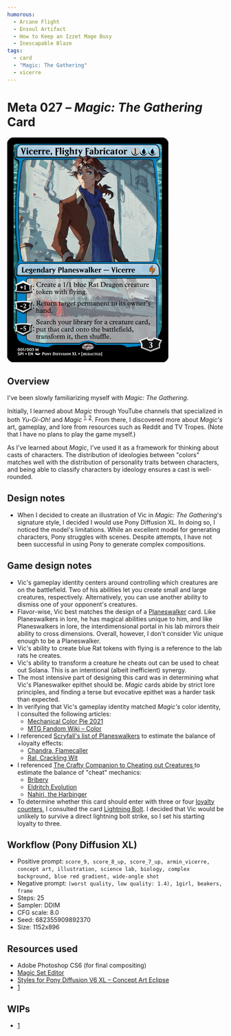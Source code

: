 ```yaml
---
humorous:
  - Arcane Flight
  - Ensoul Artifact
  - How to Keep an Izzet Mage Busy
  - Inescapable Blaze
tags:
  - card
  - "Magic: The Gathering"
  - vicerre
---
```


# Meta 027 – _Magic: The Gathering_ Card

<img src="assets/2024-07-30_image-191.png">

## Overview

I've been slowly familiarizing myself with _Magic: The Gathering_.

Initially, I learned about _Magic_ through YouTube channels that specialized in both _Yu-Gi-Oh!_ and _Magic_ <sup>[1](https://www.youtube.com/@CardmarketMagic), [2](https://www.youtube.com/@TheDuelLogs)</sup>. From there, I discovered more about _Magic's_ art, gameplay, and lore from resources such as Reddit and TV Tropes. (Note that I have no plans to play the game myself.)

As I've learned about _Magic_, I've used it as a framework for thinking about casts of characters. The distribution of ideologies between "colors" matches well with the distribution of personality traits between characters, and being able to classify characters by ideology ensures a cast is well-rounded.

## Design notes

- When I decided to create an illustration of Vic in _Magic: The Gathering_'s signature style, I decided I would use Pony Diffusion XL. In doing so, I noticed the model's limitations. While an excellent model for generating characters, Pony struggles with scenes. Despite attempts, I have not been successful in using Pony to generate complex compositions.

## Game design notes

- Vic's gameplay identity centers around controlling which creatures are on the battlefield. Two of his abilities let you create small and large creatures, respectively. Alternatively, you can use another ability to dismiss one of your opponent's creatures.
- Flavor-wise, Vic best matches the design of a [Planeswalker](https://mtg.fandom.com/wiki/Planeswalker) card. Like Planeswalkers in lore, he has magical abilities unique to him, and like Planeswalkers in lore, the interdimensional portal in his lab mirrors their ability to cross dimensions. Overall, however, I don't consider Vic unique enough to be a Planeswalker.
- Vic's ability to create blue Rat tokens with flying is a reference to the lab rats he creates.
- Vic's ability to transform a creature he cheats out can be used to cheat out Solana. This is an intentional (albeit inefficient) synergy.
- The most intensive part of designing this card was in determining what Vic's Planeswalker epithet should be. _Magic_ cards abide by strict lore principles, and finding a terse but evocative epithet was a harder task than expected.
- In verifying that Vic's gameplay identity matched _Magic's_ color identity, I consulted the following articles:
  - [Mechanical Color Pie 2021](https://magic.wizards.com/en/news/making-magic/mechanical-color-pie-2021)
  - [MTG Fandom Wiki – Color](https://mtg.fandom.com/wiki/Color)
- I referenced [Scryfall's list of Planeswalkers](https://scryfall.com/search?q=type%3Aplaneswalker) to estimate the balance of +loyalty effects:
  - [Chandra, Flamecaller](https://scryfall.com/search?q=chandra+flamecaller)
  - [Ral, Crackling Wit](https://scryfall.com/search?q=ral+crackling+wit)
- I referenced [The Crafty Companion to Cheating out Creatures ](https://tappedout.net/mtg-decks/the-crafty-companion-to-cheating-out-creatures/) to estimate the balance of "cheat" mechanics:
  - [Bribery](https://scryfall.com/search?q=bribery)
  - [Eldritch Evolution](https://scryfall.com/search?q=eldritch+evolution)
  - [Nahiri, the Harbinger](https://scryfall.com/search?q=nahiri+the+harbinger)
- To determine whether this card should enter with three or four [loyalty counters](https://mtg.fandom.com/wiki/Loyalty), I consulted the card [Lightning Bolt](https://scryfall.com/search?q=lightning+bolt). I decided that Vic would be unlikely to survive a direct lightning bolt strike, so I set his starting loyalty to three.

<!-- Each sorcery spell you cast has replicate. The replicate cost is "Tap 2 artifacts you control." -->

## Workflow (Pony Diffusion XL)

- Positive prompt: `score_9, score_8_up, score_7_up, armin_vicerre, concept art, illustration, science lab, biology, complex background, blue red gradient, wide-angle shot`
- Negative prompt: `(worst quality, low quality: 1.4), 1girl, beakers, frame`
- Steps: 25
- Sampler: DDIM
- CFG scale: 8.0
- Seed: 682355909892370
- Size: 1152x896

## Resources used

- Adobe Photoshop CS6 (for final compositing)
- [Magic Set Editor](https://magicseteditor.boards.net/page/downloads)
- [Styles for Pony Diffusion V6 XL – Concept Art Eclipse](https://civitai.com/models/264290?modelVersionId=398292)
- [1](assets/2024-07-29_image-190.png)

## WIPs

- [1](https://cdn.discordapp.com/attachments/1208868988851847168/1267721479156666409/tmp4.png)
